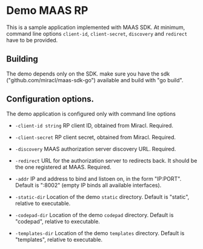 # Demo MAAS RP

This is a sample application implemented with MAAS SDK. At minimum, command line options 
`client-id`, `client-secret`, `discovery` and `redirect` have to be provided.

## Building

The demo depends only on the SDK. make sure you have the sdk ("github.com/miracl/maas-sdk-go") available and build with "go build".


## Configuration options.

The demo application is configured only with command line options

* `-client-id string`  RP client ID, obtained from Miracl. Required.

* `-client-secret` RP client secret, obtained from Miracl. Required.

* `-discovery` MAAS authorization server discovery URL. Required.

* `-redirect` URL for the authorization server to redirects back. It should be the one registered at MAAS. Required.

* `-addr` IP and address to bind and listoen on, in the form "IP:PORT". Default is ":8002" (empty IP binds all available interfaces).

* `-static-dir` Location of the demo `static` directory. Default is "static", relative to executable.

* `-codepad-dir` Location of the demo `codepad` directory. Default is "codepad", relative to executable.

* `-templates-dir` Location of the demo `templates` directory. Default is "templates", relative to executable.

